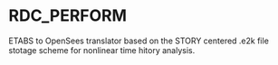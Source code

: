 ﻿# RDC_PERFORM

ETABS to OpenSees translator based on the STORY centered .e2k file stotage scheme for nonlinear time hitory analysis.
